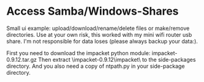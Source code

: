 Access Samba/Windows-Shares
===========================

Small ui example: upload/download/rename/delete files or make/remove directories. Use at your own risk, this worked with my mini wifi router usb share. I'm not responsible for data loses (please always backup your data:).

First you need to download the impacket python module: impacket-0.9.12.tar.gz
Then extract \impacket-0.9.12\impacket\ to the side-packages directory.
And you also need a copy of ntpath.py in your side-package directory.

